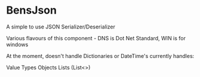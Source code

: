 # BensJson
A simple to use JSON Serializer/Deserializer

Various flavours of this component - DNS is Dot Net Standard, WIN is for windows

At the moment, doesn't handle Dictionaries or DateTime's currently handles:

Value Types
Objects
Lists (List<>)
